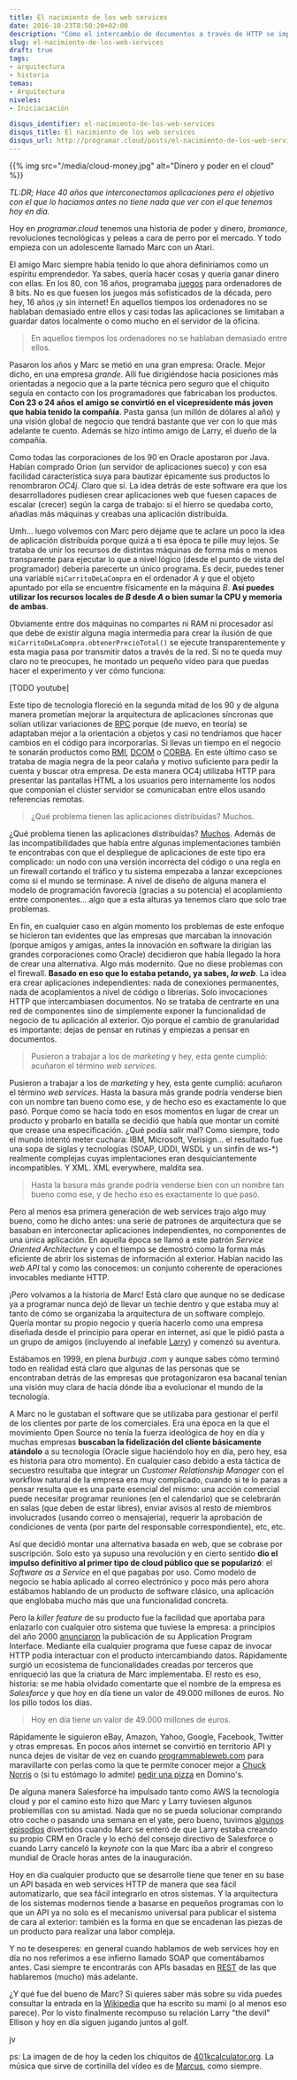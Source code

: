 ```yaml
---
title: El nacimiento de los web services
date: 2016-10-23T8:50:20+02:00
description: "Cómo el intercambio de documentos a través de HTTP se impuso como mecanismo de comuniación entre aplicaciones."
slug: el-nacimiento-de-los-web-services
draft: true
tags:
- arquitectura
- historia
temas:
- Arquitectura
niveles:
- Iniciaciación

disqus_identifier: el-nacimiento-de-los-web-services
disqus_title: El nacimiento de los web services
disqus_url: http://programar.cloud/posts/el-nacimiento-de-los-web-services
---
```


{{% img src="/media/cloud-money.jpg" alt="Dinero y poder en el cloud" %}}

*TL:DR; Hace 40 años que interconectamos aplicaciones pero el objetivo con el que lo hacíamos antes no tiene nada que ver con el que tenemos hoy en día.*

Hoy en *programar.cloud* tenemos una historia de poder y dinero, *bromance*, revoluciones tecnológicas y peleas a cara de perro por el mercado. Y todo empieza con un adolescente llamado Marc con un Atari.<!--more-->

El amigo Marc siempre había tenido lo que ahora definiríamos como un espíritu emprendedor. Ya sabes, quería hacer cosas y quería ganar dinero con ellas. En los 80, con 16 años, programaba [juegos](https://www.youtube.com/watch?v=d1obsZwaB04) para ordenadores de 8 bits. No es que fuesen los juegos más sofisticados de la década, pero hey, 16 años ¡y sin internet! En aquellos tiempos los ordenadores no se hablaban demasiado entre ellos y casi todas las aplicaciones se limitaban a guardar datos localmente o como mucho en el servidor de la oficina.

> En aquellos tiempos los ordenadores no se hablaban demasiado entre ellos.

Pasaron los años y Marc se metió en una gran empresa: Oracle. Mejor dicho, en una empresa *grande*. Allí fue dirigiéndose hacia posiciones más orientadas a negocio que a la parte técnica pero seguro que el chiquito seguía en contacto con los programadores que fabricaban los productos. **Con 23 o 24 años el amigo se convirtió en el vicepresidente más joven que había tenido la compañía**. Pasta gansa (un millón de dólares al año) y una visión global de negocio que tendrá bastante que ver con lo que más adelante te cuento. Además se hizo íntimo amigo de Larry, el dueño de la compañía. 

Como todas las corporaciones de los 90 en Oracle apostaron por Java. Habían comprado Orion (un servidor de aplicaciones sueco) y con esa facilidad característica suya para bautizar épicamente sus productos lo renombraron  *OC4j*. Claro que sí. La idea detrás de este software era que los desarrolladores pudiesen crear aplicaciones web que fuesen capaces de escalar (crecer) según la carga de trabajo: si el hierro se quedaba corto, añadías más máquinas y creabas una aplicación distribuída. 

Umh... luego volvemos con Marc pero déjame que te aclare un poco la idea de aplicación distribuída porque quizá a ti esa época te pille muy lejos. Se trataba de unir los recursos de distintas máquinas de forma más o menos transparente para ejecutar lo que a nivel lógico (desde el punto de vista del programador) debería parecerte un único programa. Es decir, puedes tener una variable ```miCarritoDeLaCompra``` en el ordenador *A* y que el objeto apuntado por ella se encuentre físicamente en la máquina *B*. **Así puedes utilizar los recursos locales de *B* desde *A* o bien sumar la CPU y memoria de ambas**.

Obviamente entre dos máquinas no compartes ni RAM ni procesador así que debe de existir alguna magia intermedia para crear la ilusión de que ```miCarritoDeLaCompra.obtenerPrecioTotal()``` se ejecute transparentemente y esta magia pasa por transmitir datos a través de la red. Si no te queda muy claro no te preocupes, he montado un pequeño vídeo para que puedas hacer el experimento y ver cómo funciona:

[TODO youtube]

Este tipo de tecnología floreció en la segunda mitad de los 90 y de alguna manera prometían mejorar la arquitectura de aplicaciones síncronas que solían utilizar variaciones de [RPC](https://en.wikipedia.org/wiki/Remote_procedure_call#History_and_origins) porque (de nuevo, en teoría) se adaptaban mejor a la orientación a objetos y casi no tendríamos que hacer cambios en el código para incorporarlas. Si llevas un tiempo en el negocio te sonarán productos como [RMI](https://es.wikipedia.org/wiki/Java_Remote_Method_Invocation), [DCOM](https://es.wikipedia.org/wiki/Modelo_de_Objetos_de_Componentes_Distribuidos) o [CORBA](http://c2.com/cgi/wiki?WhatsWrongWithCorba). En este último caso se trataba de magia negra de la peor calaña y motivo suficiente para pedir la cuenta y buscar otra empresa.  De esta manera OC4j utilizaba HTTP para presentar las pantallas HTML a los usuarios pero internamente los nodos que componían el clúster servidor se comunicaban entre ellos usando referencias remotas.

> ¿Qué problema tienen las aplicaciones distribuídas? Muchos.

¿Qué problema tienen las aplicaciones distribuídas? [Muchos](http://queue.acm.org/detail.cfm?id=1142044). Además de las incompatibilidades que había entre algunas implementaciones también te encontrabas con que el despliegue de aplicaciones de este tipo era complicado: un nodo con una versión incorrecta del código o una regla en un firewall cortando el tráfico y tu sistema empezaba a lanzar excepciones como si el mundo se terminase. A nivel de diseño de alguna manera el modelo de programación favorecía (gracias a su potencia) el acoplamiento entre componentes... algo que a esta alturas ya tenemos claro que solo trae problemas. 

En fin, en cualquier caso en algún momento los problemas de este enfoque se hicieron tan evidentes que las empresas que marcaban la innovación (porque amigos y amigas, antes la innovación en software la dirigían las grandes corporaciones como Oracle) decidieron que había llegado la hora de crear una alternativa. Algo más modernito. Que no diese problemas con el firewall. **Basado en eso que lo estaba petando, ya sabes, *la web***. La idea era crear aplicaciones independientes: nada de conexiones permanentes, nada de acoplamientos a nivel de código o librerías. Solo invocaciones HTTP que intercambiasen documentos. No se trataba de centrarte en una red de componentes sino de simplemente exponer la funcionalidad de negocio de tu aplicación al exterior. Ojo porque el cambio de granularidad es importante: dejas de pensar en rutinas y empiezas a pensar en documentos.

> Pusieron a trabajar a los de *marketing* y hey, esta gente cumplió: acuñaron el término *web services*.

Pusieron a trabajar a los de *marketing* y hey, esta gente cumplió: acuñaron el término *web services*. Hasta la basura más grande podría venderse bien con un nombre tan bueno como ese, y de hecho eso es exactamente lo que pasó. Porque como se hacía todo en esos momentos en lugar de crear un producto y probarlo en batalla se decidió que había que montar un comité que crease una especificación. ¿Qué podía salir mal? Como siempre, todo el mundo intentó meter cuchara: IBM, Microsoft, Verisign... el resultado fue una sopa de siglas y tecnologías (SOAP, UDDI, WSDL y un sinfín de ws-*) realmente complejas cuyas implentaciones eran desquiciantemente incompatibles. Y XML. XML everywhere, maldita sea. 

> Hasta la basura más grande podría venderse bien con un nombre tan bueno como ese, y de hecho eso es exactamente lo que pasó.

Pero al menos esa primera generación de web services trajo algo muy bueno, como he dicho antes: una serie de patrones de arquitectura que se basaban en interconectar aplicaciones independientes, no componentes de una única aplicación. En aquella época se llamó a este patrón *Service Oriented Architecture* y con el tiempo se demostró como la forma más eficiente de abrir los sistemas de información al exterior. Habían nacido las *web API* tal y como las conocemos: un conjunto coherente de operaciones invocables mediante HTTP.

¡Pero volvamos a la historia de Marc! Está claro que aunque no se dedicase ya a programar nunca dejó de llevar un techie dentro y que estaba muy al tanto de cómo se organizaba la arquitectura de un software complejo. Quería montar su propio negocio y quería hacerlo como una empresa diseñada desde el principio para operar en internet, así que le pidió pasta a un grupo de amigos (incluyendo al inefable [Larry](http://www.expansion.com/economia-digital/protagonistas/2016/09/01/57c6f20be2704e34778b45b1.html)) y comenzó su aventura. 

Estábamos en 1999, en plena *burbuja .com* y aunque sabes cómo terminó todo en realidad está claro que algunas de las personas que se encontraban detrás de las empresas que protagonizaron esa bacanal tenían una visión muy clara de hacia dónde iba a evolucionar el mundo de la tecnología.

A Marc no le gustaban el software que se utilizaba para gestionar el perfil de los clientes por parte de los comerciales. Era una época en la que el movimiento Open Source no tenía la fuerza ideológica de hoy en día y muchas empresas **buscaban la fidelización del cliente básicamente atándolo** a su tecnología (Oracle sigue haciéndolo hoy en día, pero hey, esa es historia para otro momento). En cualquier caso debido a esta táctica de secuestro resultaba que integrar un *Customer Relationship Manager* con el workflow natural de la empresa era muy complicado, cuando si te lo paras a pensar resulta que es una parte esencial del mismo: una acción comercial puede necesitar programar reuniones (en el calendario) que se celebrarán en salas (que deben de estar libres), enviar avisos al resto de miembros involucrados (usando correo o mensajería), requerir la aprobación de condiciones de venta (por parte del responsable correspondiente), etc, etc.

Así que decidió montar una alternativa basada en web, que se cobrase por suscripción. Solo esto ya supuso una revolución y en cierto sentido **dio el impulso definitivo al primer tipo de cloud público que se popularizó**: el *Software as a Service* en el que pagabas por uso. Como modelo de negocio se había aplicado al correo electrónico y poco más pero ahora estábamos hablando de un producto de software clásico, una aplicación que englobaba mucho más que una funcionalidad concreta. 

Pero la *killer feature* de su producto fue la facilidad que aportaba para enlazarlo con cualquier otro sistema que tuviese la empresa: a principios del año 2000 [anunciaron](http://www.prnewswire.com/news-releases/salesforcecom-launches-at-demo-with-over-150-customers-72423997.html) la publicación de su Application Program Interface. Mediante ella cualquier programa que fuese capaz de invocar HTTP podía interactuar con el producto intercambiando datos. Rápidamente surgió un ecosistema de funcionalidades creadas por terceros que enriqueció las que la criatura de Marc implementaba. El resto es eso, historia: se me había olvidado comentarte que el nombre de la empresa es *Salesforce* y que hoy en día tiene un valor de 49.000 millones de euros. No los pillo todos los días.

> Hoy en día tiene un valor de 49.000 millones de euros.

Rápidamente le siguieron eBay, Amazon, Yahoo, Google, Facebook, Twitter y otras empresas. En pocos años internet se convirtió en territorio API y nunca dejes de visitar de vez en cuando [programmableweb.com](http://programmableweb.com) para maravillarte con perlas como la que te permite conocer mejor a [Chuck Norris](http://www.programmableweb.com/api/chuck-norris-facts) o (si tu estómago lo admite) [pedir una pizza](http://www.programmableweb.com/mashup/dom-dominos-pizza) en Domino's.

De alguna manera Salesforce ha impulsado tanto como AWS la tecnología cloud y por el camino esto hizo que Marc y Larry tuviesen algunos problemillas con su amistad. Nada que no se pueda solucionar comprando otro coche o pasando una semana en el yate, pero bueno, tuvimos [algunos episodios](http://www.buscocrm.com/benioff-dissed.php) divertidos cuando Marc se enteró de que Larry estaba creando su propio CRM en Oracle y lo echó del consejo directivo de Salesforce o cuando Larry canceló la *keynote* con la que Marc iba a abrir el congreso mundial de Oracle horas antes de la inauguración.

Hoy en día cualquier producto que se desarrolle tiene que tener en su base un API basada en web services HTTP de manera que sea fácil automatizarlo, que sea fácil integrarlo en otros sistemas. Y la arquitectura de los sistemas modernos tiende a basarse en pequeños programas con lo que un API ya no solo es el mecanismo universal para publicar el sistema de cara al exterior: también es la forma en que se encadenan las piezas de un producto para realizar una labor compleja.

Y no te desesperes: en general cuando hablamos de web services hoy en día no nos referimos a ese infierno llamado SOAP que comentábamos antes. Casi siempre te encontrarás con APIs basadas en [REST](https://es.wikipedia.org/wiki/Representational_State_Transfer) de las que hablaremos (mucho) más adelante.

¿Y qué fue del bueno de Marc? Si quieres saber más sobre su vida puedes consultar la entrada en la [Wikipedia](https://en.wikipedia.org/wiki/Marc_Benioff) que ha escrito su mami (o al menos eso parece). Por lo visto finalmente recompuso su relación Larry "the devil" Ellison y hoy en día siguen jugando juntos al golf.

jv


ps: La imagen de de hoy la ceden los chiquitos de [401kcalculator.org](http://401kcalculator.org). La música que sirve de cortinilla del vídeo es de [Marcus](https://soundcloud.com/musicbymarcus/promo-music-inspiational), como siempre.











